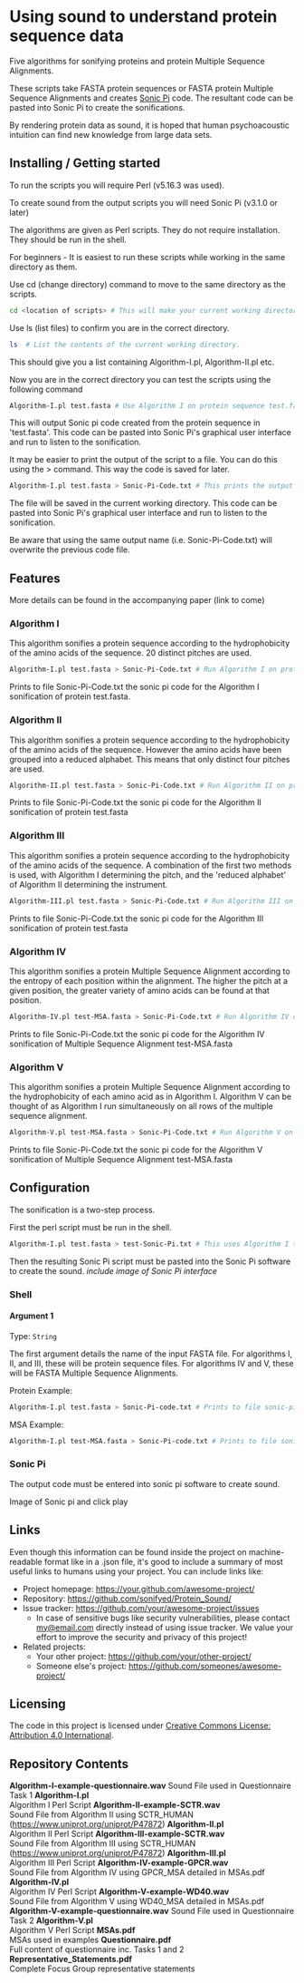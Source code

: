 # Using sound to understand protein sequence data
Five algorithms for sonifying proteins and protein Multiple Sequence Alignments.

These scripts take FASTA protein sequences or FASTA protein Multiple Sequence Alignments and creates [Sonic Pi](https://sonic-pi.net) code. The resultant code can be pasted into Sonic Pi to create the sonifications. 

By rendering protein data as sound, it is hoped that human psychoacoustic intuition can find new knowledge from large data sets.

## Installing / Getting started
To run the scripts you will require Perl (v5.16.3 was used). 

To create sound from the output scripts you will need Sonic Pi (v3.1.0 or later)

The algorithms are given as Perl scripts. They do not require installation. They should be run in the shell. 

For beginners - It is easiest to run these scripts while working in the same directory as them.

Use cd (change directory) command to move to the same directory as the scripts. 
```bash
cd <location of scripts> # This will make your current working directory the location of the scripts. 
```
Use ls (list files) to confirm you are in the correct directory.
```bash
ls  # List the contents of the current working directory. 
```
This should give you a list containing Algorithm-I.pl, Algorithm-II.pl etc.

Now you are in the correct directory you can test the scripts using the following command

```bash
Algorithm-I.pl test.fasta # Use Algorithm I on protein sequence test.fasta. 
```
This will output Sonic pi code created from the protein sequence in 'test.fasta'. This code can be pasted into Sonic Pi's graphical user interface and run to listen to the sonification.

It may be easier to print the output of the script to a file. You can do this using the > command. This way the code is saved for later. 

```bash
Algorithm-I.pl test.fasta > Sonic-Pi-Code.txt # This prints the output to file 'Sonic-Pi-Code.txt'. 
```
The file will be saved in the current working directory. This code can be pasted into Sonic Pi's graphical user interface and run to listen to the sonification. 

Be aware that using the same output name (i.e. Sonic-Pi-Code.txt) will overwrite the previous code file.

## Features
More details can be found in the accompanying paper (link to come)

 ### Algorithm I
 This algorithm sonifies a protein sequence according to the hydrophobicity of the amino acids of the sequence. 20 distinct pitches are used.
 ```bash
Algorithm-I.pl test.fasta > Sonic-Pi-Code.txt # Run Algorithm I on protein test.fasta
```
 Prints to file Sonic-Pi-Code.txt the sonic pi code for the Algorithm I sonification of protein test.fasta.
 
 ### Algorithm II
 This algorithm sonifies a protein sequence according to the hydrophobicity of the amino acids of the sequence. However the amino acids have been grouped into a reduced alphabet. This means that only distinct four pitches are used.
  ```bash
Algorithm-II.pl test.fasta > Sonic-Pi-Code.txt # Run Algorithm II on protein test.fasta
```
Prints to file Sonic-Pi-Code.txt the sonic pi code for the Algorithm II sonification of protein test.fasta
 
 ### Algorithm III
 This algorithm sonifies a protein sequence according to the hydrophobicity of the amino acids of the sequence. A combination of the first two methods is used, with Algorithm I determining the pitch, and the 'reduced alphabet' of Algorithm II determining the instrument.
  ```bash
Algorithm-III.pl test.fasta > Sonic-Pi-Code.txt # Run Algorithm III on protein test.fasta
```
 Prints to file Sonic-Pi-Code.txt the sonic pi code for the Algorithm III sonification of protein test.fasta
 
 ### Algorithm IV
 This algorithm sonifies a protein Multiple Sequence Alignment according to the entropy of each position within the alignment. The higher the pitch at a given position, the greater variety of amino acids can be found at that position.
  ```bash
Algorithm-IV.pl test-MSA.fasta > Sonic-Pi-Code.txt # Run Algorithm IV on MSA test-MSA.fasta
```
 Prints to file Sonic-Pi-Code.txt the sonic pi code for the Algorithm IV sonification of Multiple Sequence Alignment test-MSA.fasta
 
 ### Algorithm V
 This algorithm sonifies a protein Multiple Sequence Alignment according to the hydrophobicity of each amino acid as in Algorithm I. Algorithm V can be thought of as Algorithm I run simultaneously on all rows of the multiple sequence alignment.
   ```bash
Algorithm-V.pl test-MSA.fasta > Sonic-Pi-Code.txt # Run Algorithm V on MSA test-MSA.fasta
```
Prints to file Sonic-Pi-Code.txt the sonic pi code for the Algorithm V sonification of Multiple Sequence Alignment test-MSA.fasta

## Configuration

The sonification is a two-step process.

First the perl script must be run in the shell.
```bash
Algorithm-I.pl test.fasta > test-Sonic-Pi.txt # This uses Algorithm I to create a file called 'test-Sonic-Pi.txt'. The code in this file can be pasted into Sonic Pi's graphical user interface to listen to the sonification. 
```

Then the resulting Sonic Pi script must be pasted into the Sonic Pi software to create the sound.
*include image of Sonic Pi interface*

### Shell

#### Argument 1
Type: `String`  

The first argument details the name of the input FASTA file. For algorithms I, II, and III, these will be protein sequence files. For algorithms IV and V, these will be FASTA Multiple Sequence Alignments.

Protein Example:
```bash
Algorithm-I.pl test.fasta > Sonic-Pi-code.txt # Prints to file sonic-pi code for sonifictaion 
```
MSA Example:
```bash
Algorithm-I.pl test-MSA.fasta > Sonic-Pi-code.txt # Prints to file sonic-pi code for sonifictaion 
```
### Sonic Pi
The output code must be entered into sonic pi software to create sound. 

Image of Sonic pi and click play


## Links

Even though this information can be found inside the project on machine-readable
format like in a .json file, it's good to include a summary of most useful
links to humans using your project. You can include links like:

- Project homepage: https://your.github.com/awesome-project/
- Repository: https://github.com/sonifyed/Protein_Sound/
- Issue tracker: https://github.com/your/awesome-project/issues
  - In case of sensitive bugs like security vulnerabilities, please contact
    my@email.com directly instead of using issue tracker. We value your effort
    to improve the security and privacy of this project!
- Related projects:
  - Your other project: https://github.com/your/other-project/
  - Someone else's project: https://github.com/someones/awesome-project/


## Licensing

The code in this project is licensed under [Creative Commons License: Attribution 4.0 International](http://creativecommons.org/licenses/by/4.0/legalcode).


## Repository Contents
**Algorithm-I-example-questionnaire.wav**
Sound File used in Questionnaire Task 1
**Algorithm-I.pl**			                
Algorithm I Perl Script
**Algorithm-II-example-SCTR.wav**      
Sound File from Algorithm II using SCTR_HUMAN (https://www.uniprot.org/uniprot/P47872)
**Algorithm-II.pl**	                
Algorithm II Perl Script
**Algorithm-III-example-SCTR.wav**    
Sound File from Algorithm III using SCTR_HUMAN (https://www.uniprot.org/uniprot/P47872)
**Algorithm-III.pl**               
Algorithm III Perl Script
**Algorithm-IV-example-GPCR.wav**     
Sound File from Algorithm IV using GPCR_MSA detailed in MSAs.pdf
**Algorithm-IV.pl**		                
Algorithm IV Perl Script
**Algorithm-V-example-WD40.wav**      
Sound File from Algorithm V using WD40_MSA detailed in MSAs.pdf
**Algorithm-V-example-questionnaire.wav**
Sound File used in Questionnaire Task 2
**Algorithm-V.pl**                
Algorithm V Perl Script
**MSAs.pdf**	                      
MSAs used in examples
**Questionnaire.pdf**	                
Full content of questionnaire inc. Tasks 1 and 2
**Representative_Statements.pdf**     
Complete Focus Group representative statements

